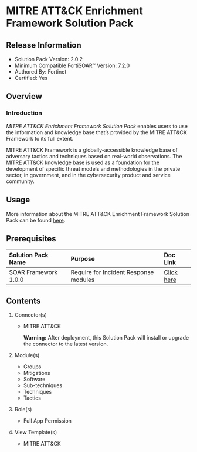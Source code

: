 # MITRE ATT&CK Enrichment Framework Solution Pack

## Release Information

- Solution Pack Version: 2.0.2
- Minimum Compatible FortiSOAR™ Version: 7.2.0
- Authored By: Fortinet
- Certified: Yes

## Overview

### Introduction

*MITRE ATT&CK Enrichment Framework Solution Pack* enables users to use the information and knowledge base that’s provided by the MITRE ATT&CK Framework to its full extent.

MITRE ATT&CK Framework is a globally-accessible knowledge base of adversary tactics and techniques based on real-world observations. The MITRE ATT&CK knowledge base is used as a foundation for the development of specific threat models and methodologies in the private sector, in government, and in the cybersecurity product and service community.

## Usage

More information about the MITRE ATT&CK Enrichment Framework Solution Pack can be found [here](https://github.com/fortinet-fortisoar/solution-pack-mitre-attack/blob/develop/docs/solution-pack-guide.md).

## Prerequisites

|**Solution Pack Name**|**Purpose**|**Doc Link**|
| :- | :- | :- |
|SOAR Framework 1.0.0|Require for Incident Response modules|[Click here](https://github.com/fortinet-fortisoar/solution-pack-soar-framework/blob/develop/README.md)|

## Contents

1. Connector(s)

    - MITRE ATT&CK

        **Warning:** After deployment, this Solution Pack will install or upgrade the connector to the latest version.

2. Module(s)

    - Groups
    - Mitigations
    - Software
    - Sub-techniques
    - Techniques
    - Tactics

3. Role(s)

    - Full App Permission

4. View Template(s)

    - MITRE ATT&CK
